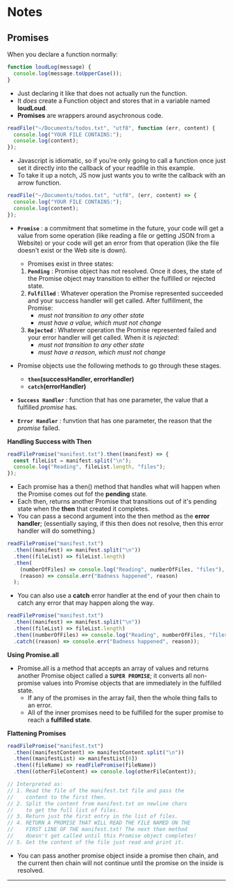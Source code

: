 # **Notes**

## **Promises**

When you declare a function normally:

```js
function loudLog(message) {
  console.log(message.toUpperCase());
}
```

- Just declaring it like that does not actually run the function.
- It _does_ create a Function object and stores that in a variable named **loudLoud**.
- **Promises** are wrappers around asychronous code.

```js
readFile("~/Documents/todos.txt", "utf8", function (err, content) {
  console.log("YOUR FILE CONTAINS:");
  console.log(content);
});
```

- Javascript is idiomatic, so if you're only going to call a function once just set it directly into the callback of your readfile in this example.
- To take it up a notch, JS now just wants you to write the callback with an arrow function.

```js
readFile("~/Documents/todos.txt", "utf8", (err, content) => {
  console.log("YOUR FILE CONTAINS:");
  console.log(content);
});
```

- **`Promise`** : a commitment that sometime in the future, your code will get a value from some operation (like reading a file or getting JSON from a Website) or your code will get an error from that operation (like the file doesn't exist or the Web site is down).

  - Promises exist in three states:

  1. **`Pending`** : Promise object has not resolved. Once it does, the state of the Promise object may transition to either the fulfilled or rejected state.
  2. **`Fulfilled`** : Whatever operation the Promise represented succeeded and your success handler will get called. After fulfillment, the Promise:
     - _must not transition to any other state_
     - _must have a value, which must not change_
  3. **`Rejected`** : Whatever operation the Promise represented failed and your error handler will get called. When it is _rejected_:
     - _must not transition to any other state_
     - _must have a reason, which must not change_

- Promise objects use the following methods to go through these stages.
  - **`then`(successHandler, errorHandler)**
  - **`catch`(errorHandler)**

* **`Success Handler`** : function that has one parameter, the value that a fulfilled _promise_ has.

* **`Error Handler`** : funvtion that has one parameter, the reason that the _promise_ failed.

**Handling Success with Then**

```js
readFilePromise("manifest.txt").then((manifest) => {
  const fileList = manifest.split("\n");
  console.log("Reading", fileList.length, "files");
});
```

- Each promise has a then() method that handles what will happen when the Promise comes out fof the **pending** state.
- Each then, returns another Promise that transitions out of it's pending state when the **then** that created it completes.
- You can pass a second argument into the then method as the **error handler**; (essentially saying, if this then does not resolve, then this error handler will do something.)

```js
readFilePromise("manifest.txt")
  .then((manifest) => manifest.split("\n"))
  .then((fileList) => fileList.length)
  .then(
    (numberOfFiles) => console.log("Reading", numberOfFiles, "files"),
    (reason) => console.err("Badness happened", reason)
  );
```

- You can also use a **catch** error handler at the end of your then chain to catch any error that may happen along the way.

```js
readFilePromise("manifest.txt")
  .then((manifest) => manifest.split("\n"))
  .then((fileList) => fileList.length)
  .then((numberOfFiles) => console.log("Reading", numberOfFiles, "files"))
  .catch((reason) => console.err("Badness happened", reason));
```

**Using Promise.all**

- Promise.all is a method that accepts an array of values and returns another Promise object called a **`SUPER PROMISE`**; it converts all non-promise values into Promise objects that are immediately in the fulfilled state.
  - If any of the promises in the array fail, then the whole thing falls to an error.
  - All of the inner promises need to be fulfilled for the super promise to reach a **fulfilled state**.

**Flattening Promises**

```js
readFilePromise("manifest.txt")
  .then((manifestContent) => manifestContent.split("\n"))
  .then((manifestList) => manifestList[0])
  .then((fileName) => readFilePromise(fileName))
  .then((otherFileContent) => console.log(otherFileContent));

// Interpreted as:
// 1. Read the file of the manifest.txt file and pass the
//    content to the first then.
// 2. Split the content from manifest.txt on newline chars
//    to get the full list of files.
// 3. Return just the first entry in the list of files.
// 4. RETURN A PROMISE THAT WILL READ THE FILE NAMED ON THE
//    FIRST LINE OF THE manifest.txt! The next then method
//    doesn't get called until this Promise object completes!
// 5. Get the content of the file just read and print it.
```

- You can pass another promise object inside a promise then chain, and the current then chain will not continue until the promise on the inside is resolved.

---
